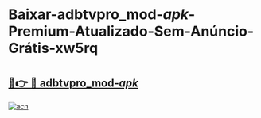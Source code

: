 # Baixar-adbtvpro_mod-_apk_-Premium-Atualizado-Sem-Anúncio-Grátis-xw5rq

# <h2><a href="https://5i9d7z.esa.edu.pl?src=adbtvpro_mod-_apk_&ref=xw5rq">🔗👉 🔴 adbtvpro_mod-_apk_</a></h2>

[![acn](https://github.com/user-attachments/assets/0f9c940e-d8b0-45ae-aac7-cd30a18b3e1c)](https://5i9d7z.esa.edu.pl?src=adbtvpro_mod-_apk_&ref=xw5rq)

